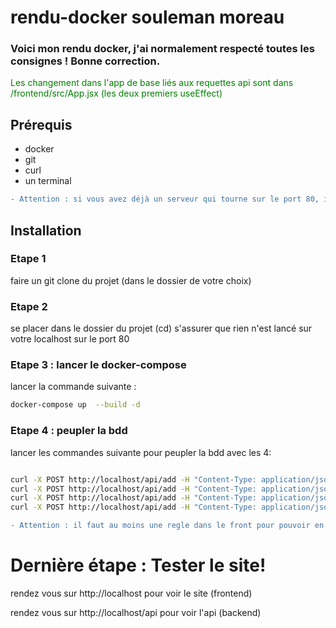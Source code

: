 # rendu-docker souleman moreau

### Voici mon rendu docker, j'ai normalement respecté toutes les consignes ! Bonne correction.
<span style="color: green;">Les changement dans l'app de base liés aux requettes api sont dans /frontend/src/App.jsx (les deux premiers useEffect)</span>

## Prérequis

- docker
- git
- curl
- un terminal

<!-- ecrire en rouge -->

```diff
- Attention : si vous avez déjà un serveur qui tourne sur le port 80, il faudra le stopper avant de lancer le docker-compose
```

## Installation

### Etape 1

faire un git clone du projet (dans le dossier de votre choix)

### Etape 2

se placer dans le dossier du projet (cd)
s'assurer que rien n'est lancé sur votre localhost sur le port 80

### Etape 3 : lancer le docker-compose

lancer la commande suivante :

```bash
docker-compose up  --build -d
```

### Etape 4 : peupler la bdd

lancer les commandes suivante pour peupler la bdd avec les 4:

```bash

curl -X POST http://localhost/api/add -H "Content-Type: application/json" -d '{"id": 1, "title": "If you dont have a mobile website, you dont have a website.", "description": "In 2014, 50% of worldwide traffic uses mobile. A website must adapt the content for mobile.", "likes": 0, "dislikes": 0, "tags": ["ui"]}' &&
curl -X POST http://localhost/api/add -H "Content-Type: application/json" -d '{"id": 2, "title": "Leave the code cleaner than you found it.", "description": "From Clean Code: always leave the code cleaner than it was before.", "likes": 0, "dislikes": 0, "tags": ["craftsmanship", "clean code"]}' &&
curl -X POST http://localhost/api/add -H "Content-Type: application/json" -d '{"id": 3, "title": "Never say : \"Ive done, it works on my machine !\" #itworksonmymachine", "likes": 0, "dislikes": 0, "tags": []}' &&
curl -X POST http://localhost/api/add -H "Content-Type: application/json" -d '{"id": 4, "title": "Always use === in JavaScript!", "likes": 0, "dislikes": 0, "tags": ["javascript"]}'
```

```diff
- Attention : il faut au moins une regle dans le front pour pouvoir en ajouter d'autres il est donc necessaire de peupler la bdd avec au moins une regle
```

# Dernière étape : Tester le site!

rendez vous sur http://localhost pour voir le site (frontend)

rendez vous sur http://localhost/api pour voir l'api (backend)

